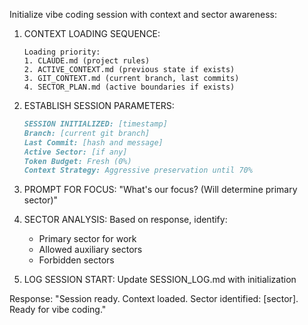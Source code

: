 Initialize vibe coding session with context and sector awareness:

1. CONTEXT LOADING SEQUENCE:
   ```
   Loading priority:
   1. CLAUDE.md (project rules)
   2. ACTIVE_CONTEXT.md (previous state if exists)
   3. GIT_CONTEXT.md (current branch, last commits)
   4. SECTOR_PLAN.md (active boundaries if exists)
   ```

2. ESTABLISH SESSION PARAMETERS:
   ```markdown
   SESSION INITIALIZED: [timestamp]
   Branch: [current git branch]
   Last Commit: [hash and message]
   Active Sector: [if any]
   Token Budget: Fresh (0%)
   Context Strategy: Aggressive preservation until 70%
   ```

3. PROMPT FOR FOCUS:
   "What's our focus? (Will determine primary sector)"

4. SECTOR ANALYSIS:
   Based on response, identify:
   - Primary sector for work
   - Allowed auxiliary sectors
   - Forbidden sectors

5. LOG SESSION START:
   Update SESSION_LOG.md with initialization

Response: "Session ready. Context loaded. Sector identified: [sector]. Ready for vibe coding."